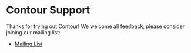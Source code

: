 # Contour Support

Thanks for trying out Contour! We welcome all feedback, please consider joining our mailing list: 

- [Mailing List](https://groups.google.com/forum/#!forum/heptio-contour)
